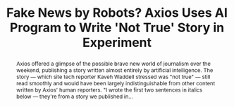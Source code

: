 ---
category: news
title: Fake News by Robots? Axios Uses AI Program to Write 'Not True' Story in Experiment
abstract: Axios offered a glimpse of the possible brave new world of journalism over the weekend, publishing a story written almost entirely by artificial intelligence. The story — which site tech reporter Kaveh Waddell stressed was "not true" — still read smoothly and would have been largely indistinguishable from other content written by Axios' human reporters. "I wrote the first two sentences in italics below — they're from a story we published in...
publishedDateTime: 2019-02-18T14:39:14Z
sourceUrl: https://www.msn.com/en-us/entertainment/news/fake-news-by-robots-axios-uses-ai-program-to-write-not-true-story-in-experiment/ar-BBTL5rl?
type: article

provider:
  name: TheWrap
  id: V_AA5Hac5_global
tags:
  - AI

images: 
  - url: assets/images/2019/3/Fake-News-by-Robots?-Axios-Uses-AI-Program-to-Write-'Not-True'-Story-in-Experiment-1.jpg
    width: 618
    height: 412
    quality: 100
    title: Robot
    attribution: 
    focalRegion:
      x1: 204
      x2: 407
      y1: 119
      y2: 322

---